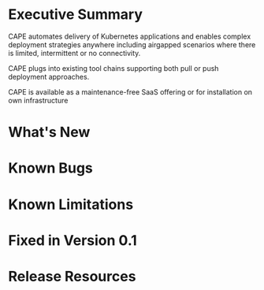 # Executive Summary

CAPE automates delivery of Kubernetes applications and enables complex deployment strategies anywhere including airgapped scenarios where there is limited, intermittent or no connectivity. 

CAPE plugs into existing tool chains supporting both pull or push deployment approaches.

CAPE is available as a maintenance-free SaaS offering or for installation on own infrastructure

# What's New 

# Known Bugs 

# Known Limitations 

# Fixed in Version 0.1

# Release Resources